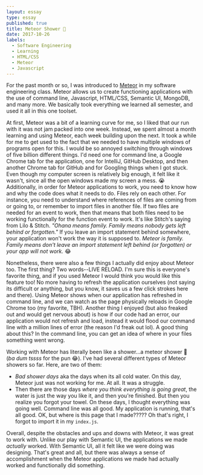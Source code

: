 ```yaml
---
layout: essay
type: essay
published: true
title: Meteor Shower 🚿
date: 2017-10-26
labels:
  - Software Engineering
  - Learning
  - HTML/CSS
  - Meteor
  - Javascript
---
```


For the past month or so, I was introduced to [Meteor](https://www.meteor.com/) in my software engineering class. Meteor allows us to create functioning applications with the use of command line, Javascript, HTML/CSS, Semantic UI, MongoDB, and many more. We basically took everything we learned all semester, and used it all in this one toolset.

At first, Meteor was a bit of a learning curve for me, so I liked that our run with it was not jam packed into one week. Instead, we spent almost a month learning and using Meteor, each week building upon the next. It took a while for me to get used to the fact that we needed to have multiple windows of programs open for this. I would be so annoyed switching through windows of five billion different things. I'd need one for command line, a Google Chrome tab for the application, one for IntelliJ, GitHub Desktop, and then another Chrome tab for GitHub and for Googling things when I got stuck. Even though my computer screen is relatively big enough, it felt like it wasn't, since all the open windows made my screen a mess. 😭 Additionally, in order for Meteor applications to work, you need to know how and why the code does what it needs to do. Files rely on each other. For instance, you need to understand where references of files are coming from or going to, or remember to import files in another file. If two files are needed for an event to work, then that means that both files need to be working functionally for the function event to work. It's like Stitch's saying from Lilo & Stitch. *"Ohana means family. Family means nobody gets left behind or forgotten."* If you leave an import statement behind somewhere, your application won't work the way it is supposed to. *Meteor is family. Family means don't leave an import statement left behind (or forgotten) or your app will not work.* 😂

Nonetheless, there were also a few things I actually did enjoy about Meteor too. The first thing? Two words--LIVE RELOAD. I'm sure this is everyone's favorite thing, and if you used Meteor I would think you would like this feature too! No more having to refresh the application ourselves (not saying its difficult or anything, but you know, it saves us a few click strokes here and there). Using Meteor shows when our application has refreshed in command line, and we can watch as the page physically reloads in Google Chrome too (my favorite, TBH). Another thing I enjoyed (but also freaked out and would get nervous about) is how if our code had an error, our application would not refresh and load, instead it would flood our command line with a million lines of error (the reason I'd freak out lol). A good thing about this? In the command line, you can get an idea of where in your files something went wrong.

Working with Meteor has literally been like a shower...a meteor shower 🚿 (*ba dum tssss* for the pun 😂). I've had several different types of Meteor showers so far. Here, are two of them:
- *Bad shower days* aka the days when its all cold water. On this day, Meteor just was not working for me. At all. It was a struggle.
- Then there are those days *where you think everything is going great*, the water is just the way you like it, and then you're finished. But then you realize you forgot your towel. On these days, I thought everything was going well. Command line was all good. My application is running, that's all good. OK, but where is this page that I made????? Oh that's right, I forgot to import it in my ```index.js```.

Overall, despite the obstacles and ups and downs with Meteor, it was great to work with. Unlike our play with Semantic UI, the applications we made *actually* worked. With Semantic UI, all it felt like we were doing was designing. That's great and all, but there was always a sense of accomplishment when the Meteor applications we made had actually worked and functionally did something.
